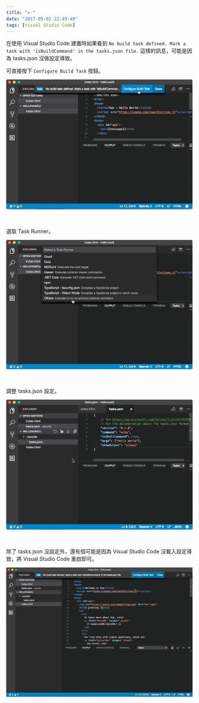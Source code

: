 ```yaml
---
title: ">-"
date: "2017-05-02 22:49:49"
tags: [Visual Studio Code]
---
```



在使用 Visual Studio Code 建置時如果看到 `No build task defined. Mark a task with 'isBuildCommand' in the tasks.json file.` 這樣的訊息，可能是因為 tasks.json 沒做設定導致。  

<!-- More -->

可直接按下 `Configure Build Task` 按鈕。  

![1.png](1.png)

<br/>


選取 Task Runner。  

![2.png](2.png)

<br/>


調整 tasks.json 設定。  

![3.png](3.png)

<br/>


除了 tasks.json 沒設定外，還有個可能是因為 Visual Studio Code 沒載入設定導致，將 Visual Studio Code 重啟即可。  

![4.png](4.png)

<br/>
